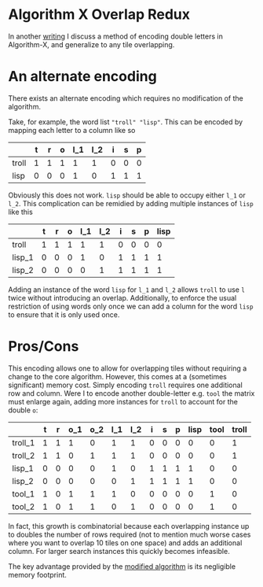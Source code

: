 # Algorithm X Overlap Redux

In another [writing](./algorithm-x-with-overlapping-tiles) I discuss a method of encoding double letters in Algorithm-X, and generalize to any tile overlapping.

# An alternate encoding

There exists an alternate encoding which requires no modification of the algorithm.

Take, for example, the word list `"troll" "lisp"`.  This can be encoded by mapping each letter to a column like so

|       | t | r | o | l_1 | l_2 | i | s | p |
|-------|---|---|---|-----|-----|---|---|---|
| troll | 1 | 1 | 1 | 1   | 1   | 0 | 0 | 0 |
| lisp  | 0 | 0 | 0 | 1   | 0   | 1 | 1 | 1 |

Obviously this does not work.  `lisp` should be able to occupy either `l_1` or `l_2`.  This complication can be remidied by adding multiple instances of `lisp` like this

|        | t | r | o | l_1 | l_2 | i | s | p | lisp |
|--------|---|---|---|-----|-----|---|---|---|------|
| troll  | 1 | 1 | 1 | 1   | 1   | 0 | 0 | 0 | 0    |
| lisp_1 | 0 | 0 | 0 | 1   | 0   | 1 | 1 | 1 | 1    |
| lisp_2 | 0 | 0 | 0 | 0   | 1   | 1 | 1 | 1 | 1    |

Adding an instance of the word `lisp` for `l_1` and `l_2` allows `troll` to use `l` twice without introducing an overlap.  Additionally, to enforce the usual restriction of using words only once we can add a column for the word `lisp` to ensure that it is only used once.

# Pros/Cons

This encoding allows one to allow for overlapping tiles without requiring a change to the core algorithm.  However, this comes at a (sometimes significant) memory cost.  Simply encoding `troll` requires one additional row and column.  Were I to encode another double-letter e.g. `tool` the matrix must enlarge again, adding more instances for `troll` to account for the double `o`:

|         | t | r | o_1 | o_2 | l_1 | l_2 | i | s | p | lisp | tool | troll |
|---------|---|---|-----|-----|-----|-----|---|---|---|------|------|-------|
| troll_1 | 1 | 1 | 1   | 0   | 1   | 1   | 0 | 0 | 0 | 0    | 0    | 1     |
| troll_2 | 1 | 1 | 0   | 1   | 1   | 1   | 0 | 0 | 0 | 0    | 0    | 1     |
| lisp_1  | 0 | 0 | 0   | 0   | 1   | 0   | 1 | 1 | 1 | 1    | 0    | 0     |
| lisp_2  | 0 | 0 | 0   | 0   | 0   | 1   | 1 | 1 | 1 | 1    | 0    | 0     |
| tool_1  | 1 | 0 | 1   | 1   | 1   | 0   | 0 | 0 | 0 | 0    | 1    | 0     |
| tool_2  | 1 | 0 | 1   | 1   | 0   | 1   | 0 | 0 | 0 | 0    | 1    | 0     |

In fact, this growth is combinatorial because each overlapping instance up to doubles the number of rows required (not to mention much worse cases where you want to overlap 10 tiles on one space) and adds an additional column.  For larger search instances this quickly becomes infeasible.

The key advantage provided by the [modified algorithm](./algorithm-x-with-overlapping-tiles.md) is its negligible memory footprint.
